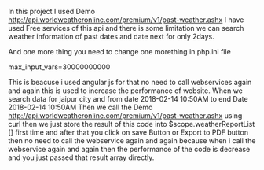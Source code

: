 In this project I used
Demo http://api.worldweatheronline.com/premium/v1/past-weather.ashx
I have used Free services of this api and there is some limitation we can search weather information of past dates and date next for only 2days.

And one more thing you need to change one morething in php.ini file

max_input_vars=30000000000

This is beacuse i used angular js for that no need to call webservices again and again this is used to increase the performance of website.
When we search data for jaipur city and from date 2018-02-14 10:50AM to end Date  2018-02-14 10:50AM Then we call the 
Demo http://api.worldweatheronline.com/premium/v1/past-weather.ashx using curl then we just store the result of this code into 
$scope.weatherReportList [] first time and after that you click on save Button or Export to PDF button then no need to call the webservice again and again 
because when i call the webservice again and again then the performance of the code is decrease and you just passed that result array directly.

